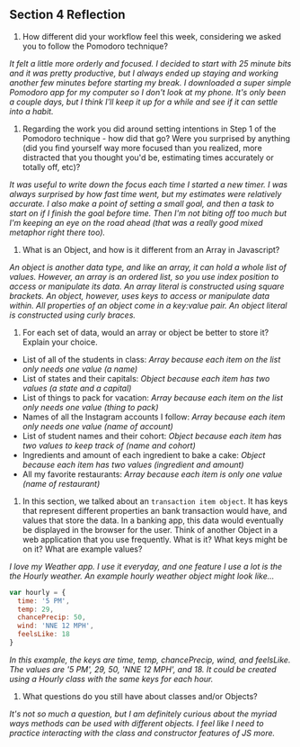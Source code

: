 ## Section 4 Reflection

1. How different did your workflow feel this week, considering we asked you to follow the Pomodoro technique?

*It felt a little more orderly and focused. I decided to start with 25 minute bits and it was pretty productive, but I always ended up staying and working another few minutes before starting my break. I downloaded a super simple Pomodoro app for my computer so I don't look at my phone. It's only been a couple days, but I think I'll keep it up for a while and see if it can settle into a habit.*

1. Regarding the work you did around setting intentions in Step 1 of the Pomodoro technique - how did that go? Were you surprised by anything (did you find yourself way more focused than you realized, more distracted that you thought you'd be, estimating times accurately or totally off, etc)?

*It was useful to write down the focus each time I started a new timer. I was always surprised by how fast time went, but my estimates were relatively accurate. I also make a point of setting a small goal, and then a task to start on if I finish the goal before time. Then I'm not biting off too much but I'm keeping an eye on the road ahead (that was a really good mixed metaphor right there too).*

1. What is an Object, and how is it different from an Array in Javascript?

*An object is another data type, and like an array, it can hold a whole list of values. However, an array is an ordered list, so you use index position to access or manipulate its data. An array literal is constructed using square brackets. An object, however, uses keys to access or manipulate data within. All properties of an object come in a key:value pair. An object literal is constructed using curly braces.*

1. For each set of data, would an array or object be better to store it? Explain your choice.

  * List of all of the students in class: *Array because each item on the list only needs one value (a name)*
  * List of states and their capitals: *Object because each item has two values (a state and a capital)*
  * List of things to pack for vacation: *Array because each item on the list only needs one value (thing to pack)*
  * Names of all the Instagram accounts I follow: *Array because each item only needs one value (name of account)*
  * List of student names and their cohort: *Object because each item has two values to keep track of (name and cohort)*
  * Ingredients and amount of each ingredient to bake a cake: *Object because each item has two values (ingredient and amount)*
  * All my favorite restaurants: *Array because each item is only one value (name of restaurant)*

1. In this section, we talked about an `transaction item object`. It has keys that represent different properties an bank transaction would have, and values that store the data. In a banking app, this data would eventually be displayed in the browser for the user. Think of another Object in a web application that you use frequently. What is it? What keys might be on it? What are example values?

*I love my Weather app. I use it everyday, and one feature I use a lot is the the Hourly weather. An example hourly weather object might look like...*

```javascript
var hourly = {
  time: '5 PM',
  temp: 29,
  chancePrecip: 50,
  wind: 'NNE 12 MPH',
  feelsLike: 18
}
```
*In this example, the keys are time, temp, chancePrecip, wind, and feelsLike. The values are '5 PM', 29, 50, 'NNE 12 MPH', and 18. It could be created using a Hourly class with the same keys for each hour.*

1. What questions do you still have about classes and/or Objects?

*It's not so much a question, but I am definitely curious about the myriad ways methods can be used with different objects. I feel like I need to practice interacting with the class and constructor features of JS more.*
